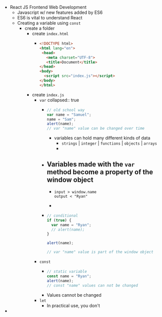 - React JS Frontend Web Development
	- Javascript w/ new features added by ES6
	- ES6 is vital to understand React
	- Creating a variable using `const`
		- create a folder
			- create `index.html`
				- ```html
				  <!DOCTYPE html>
				  <html lang="en">
				   <head>
				     <meta charset="UTF-8">
				     <title>Document</title>
				  </head>
				  <body>
				    <script src="index.js"></script>
				  </body>
				  </html>
				  ```
			- create `index.js`
				- `var`
				  collapsed:: true
					- ```javascript
					  // old school way
					  var name = "Samuel";
					  name = "Sam";
					  alert(name);
					  // var "name" value can be changed over time 
					  ```
						- variables can hold many different kinds of data
							- `strings` | `integer` | `functions` | `objects` | `arrays`
							-
					- Variables made with the `var` method become a property of the window object
						-
						- ``` console
						  input > window.name
						  output < "Ryan"
						  ```
						-
					- ```javascript
					  // conditional 
					  if (true) {
					    var name = "Ryan";
					    // alert(name);
					  }
					  
					  alert(name);
					  
					  // var "name" value is part of the window object
					  ```
				- `const`
					- ```javascript
					  // static variable
					  const name = "Ryan";
					  alert(name);
					  // const "name" values can not be changed
					  ```
					- Values cannot be changed
				- `let`
					- In practical use, you don't
-